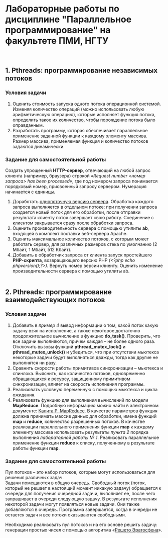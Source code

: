# Лабораторные работы по дисциплине "Параллельное программирование" на факультете ПМИ, НГТУ
&nbsp;  

## 1. Pthreads: программирование независимых потоков
### Условия задачи

1) Оценить стоимость запуска одного потока операционной системой. Изменяя количество операций (можно использовать любую арифметическую 
операцию), которые исполняет функция потока, определить такое их количество, чтобы порождение потока было оправданным.
2) Разработать программу, которая обеспечивает параллельное применение заданной функции к каждому элементу массива. Размер массива, 
применяемая функция и количество потоков задаются динамически.

### Задание для самостоятельной работы
Создать упрощенный **HTTP-сервер**, отвечающий на любой запрос клиента (например, браузера) строкой *«Request number <номер запроса> 
has been processed»*, где под номером запроса понимается порядковый номер, присвоенный запросу сервером. Нумерация начинается с единицы.
1) Доработать 
[однопоточную версию сервера](http://rosettacode.org/wiki/Hello_world/Web_server#C "Hello world/Web server"). 
Обработка каждого запроса выполняется в отдельном потоке: при получении запроса создается новый поток для его обработки, после отправки результата клиенту поток завершает свою работу. Соединение с клиентом закрывается сразу после обработки запроса.
2) Оценить производительность сервера с помощью утилиты **ab**, входящей в комплект поставки веб-сервера Apache.
3) Оценить максимальное количество потоков, с которым может работать сервер, для различных размеров стека по умолчанию (2 Мбайт, 1 Мбайт, 512 Кбайт).
4) Добавить в обработчик запроса от клиента запуск простейшего **PHP-скрипта**, возвращающего версию PHP *(\<?php echo phpversion();?\>)*. 
Вернуть номер версии клиенту. Оценить изменение производительности сервера с помощью утилиты ab.  
&nbsp;  


## 2. Pthreads: программирование взаимодействующих потоков
### Условия задачи
  
1) Добавить в *пример 4* вывод информации о том, какой поток какую задачу взял на исполнение, а также некоторое достаточно продолжительное вычисление в функцию **do_task()**. Проверить, что все задачи выполняются, причем каждая – не более одного раза. Отключить вызовы функций **pthread_mutex_lock()** и **pthread_mutex_unlock()** и убедиться, что при отсутствии мьютекса некоторые задачи будут выполняться дважды, тогда как другие не выполнятся ни разу.
2) Сравнить скорости работы примитивов синхронизации – мьютекса и спинлока. Выяснить, как количество потоков, одновременно обращающихся к ресурсу, защищенному примитивом синхронизации, влияет на скорость исполнения программы.
3) Реализовать условную переменную с помощью мьютекса и цикла ожидания.
4) Реализовать функцию для выполнения вычислений по модели **MapReduce**. Подробную информацию можно найти в электронном документе: [Калита Р. MapReduce](http://regfordev.blogspot.com/2015/09/mapreduce.html#.XmUX76gzaCo "Блог о разработке, программировании на С#/.NET, и не только."). 
В качестве параметров функция должна принимать массив данных для обработки, имена функций **map** и **reduce**, количество разрешенных потоков. В качестве реализации параллельного применения функции **map** к каждому элементу массива использовать результаты *пункта 2* порядка выполнения *лабораторной работы № 1*. Реализовать параллельное применение функции **reduce** к списку, полученному в результате работы функции **map**.

### Задание для самостоятельной работы  
Пул потоков – это набор потоков, которые могут использоваться для решения различных задач.  
Задачи помещаются в общую очередь. Свободный поток (поток, который не решает в настоящий момент никакую задачу) обращается к очереди для получения очередной задачи, выполняет ее, после чего запрашивает в очереди следующую задачу. В результате исполнения некоторой задачи могут появляться новые задачи. Они также добавляются в очередь. Программа завершается, когда в очереди не остается задач и все потоки оказываются свободными.  

Необходимо реализовать пул потоков и на его основе решить задачу: генерации простых чисел с помощью алгоритма 
«[Решето Эратосфена](https://en.wikipedia.org/wiki/Sieve_of_Eratosthenes "Sieve of Eratosthenes")».

